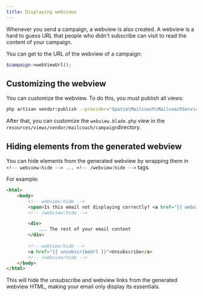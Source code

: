 ```yaml
---
title: Displaying webviews
---
```


Whenever you send a campaign, a webview is also created. A webview is a hard to guess URL that people who didn't subscribe can visit to read the content of your campaign.

You can get to the URL of the webview of a campaign:

```php
$campaign->webViewUrl();
```

## Customizing the webview

You can customize the webview. To do this, you must publish all views:

```bash
php artisan vendor:publish --provider="Spatie\Mailcoach\MailcoachServiceProvider" --tag="mailcoach-views"
```

After that, you can customize the `webview.blade.php` view in the `resources/views/vendor/mailcoach/campaign`directory.

## Hiding elements from the generated webview

You can hide elements from the generated webview by wrapping them in `<!-- webview:hide --> ... <!-- /webview:hide -->` tags.

For example:

```html
<html>
	<body>
		<!-- webview:hide -->
		<span>Is this email not displaying correctly? <a href="{{ webviewUrl }}">View online version</a></span>
		<!-- /webview:hide -->

		<div>
			... The rest of your email content
		</div>
		
		<!-- webview:hide -->
		<a href="{{ unsubscribeUrl }}">Unsubscribe</a>
		<!-- /webview:hide -->
	</body>
</html>
```

This will hide the unsubscribe and webview links from the generated webview HTML, making your email only display its essentials.
